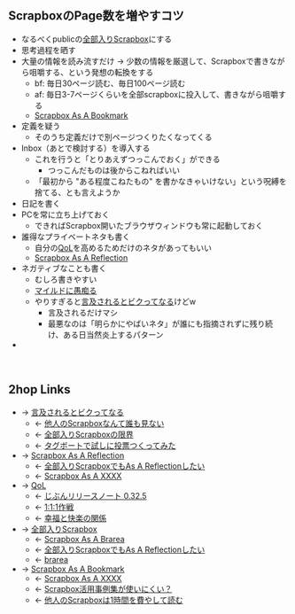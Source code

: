 ## ScrapboxのPage数を増やすコツ
- なるべくpublicの[全部入りScrapbox](全部入りScrapbox.md)にする
- 思考過程を晒す
- 大量の情報を読み流すだけ → 少数の情報を厳選して、Scrapboxで書きながら咀嚼する、という発想の転換をする
    - bf: 毎日30ページ読む、毎日100ページ読む
    - af: 毎日3-7ページくらいを全部scrapboxに投入して、書きながら咀嚼する
    - [Scrapbox As A Bookmark](Scrapbox_As_A_Bookmark.md)
- 定義を疑う
    - そのうち定義だけで別ページつくりたくなってくる
- Inbox（あとで検討する）を導入する
    - これを行うと「とりあえずつっこんでおく」ができる
        - つっこんだものは後からこねればいい
    - 「最初から "ある程度こねたもの" を書かなきゃいけない」という呪縛を捨てる、とも言えようか
- 日記を書く
- PCを常に立ち上げておく
    - できればScrapbox開いたブラウザウィンドウも常に起動しておく
- 誰得なプライベートネタも書く
    - 自分の[QoL](QoL.md)を高めるためだけのネタがあってもいい
    - [Scrapbox As A Reflection](Scrapbox_As_A_Reflection.md)
- ネガティブなことも書く
    - むしろ書きやすい
    - [マイルドに愚痴る](マイルドに愚痴る.md)
    - やりすぎると[言及されるとビクってなる](言及されるとビクってなる.md)けどw
        - 言及されるだけマシ
        - 最悪なのは「明らかにやばいネタ」が誰にも指摘されずに残り続け、ある日当然炎上するパターン
- 

<br>

## 2hop Links
- → [言及されるとビクってなる](言及されるとビクってなる.md)
    - ← [他人のScrapboxなんて誰も見ない](他人のScrapboxなんて誰も見ない.md)
    - ← [全部入りScrapboxの限界](全部入りScrapboxの限界.md)
    - ← [タグボートで試しに投票つくってみた](タグボートで試しに投票つくってみた.md)
- → [Scrapbox As A Reflection](Scrapbox_As_A_Reflection.md)
    - ← [全部入りScrapboxでもAs A Reflectionしたい](全部入りScrapboxでもAs_A_Reflectionしたい.md)
    - ← [Scrapbox As A XXXX](Scrapbox_As_A_XXXX.md)
- → [QoL](QoL.md)
    - ← [じぶんリリースノート 0.32.5](じぶんリリースノート_0.32.5.md)
    - ← [1:1:1作戦](1_1_1作戦.md)
    - ← [幸福と快楽の関係](幸福と快楽の関係.md)
- → [全部入りScrapbox](全部入りScrapbox.md)
    - ← [Scrapbox As A Brarea](Scrapbox_As_A_Brarea.md)
    - ← [全部入りScrapboxでもAs A Reflectionしたい](全部入りScrapboxでもAs_A_Reflectionしたい.md)
    - ← [brarea](brarea.md)
- → [Scrapbox As A Bookmark](Scrapbox_As_A_Bookmark.md)
    - ← [Scrapbox As A XXXX](Scrapbox_As_A_XXXX.md)
    - ← [Scrapbox活用事例集が使いにくい？](Scrapbox活用事例集が使いにくい_.md)
    - ← [他人のScrapboxは1時間を費やして読む](他人のScrapboxは1時間を費やして読む.md)
